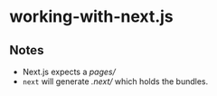 # working-with-next.js

## Notes

- Next.js expects a _pages/_
- `next` will generate _.next/_ which holds the bundles.
